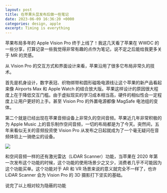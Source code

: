 ```yaml
---
layout: post
title: 在苹果头显发布后做一些笔记
date: 2023-06-09 16:36:20 +0000
categories: design, apple
excerpt: Timing is everything
---
```


苹果布局多年的 Apple Vision Pro 终于上线了！我这几天看了苹果在 WWDC 的一些分享，打算记录一些我觉得非常有趣的点作为笔记，说不定之后能给我更多关于 MR 的灵感。

从 Vision Pro 的交互方式和界面设计来看，苹果沿用了很多它布局非常久的技术。

首先是机身设计，数字表冠、织物绑带和圆形磁吸电源线让这个苹果的新产品看起来像 Airports Max 和 Apple Watch 的结合放大版。苹果这样设计的原因很大程度上在于降低交互门槛。由于虚拟现实的学习成本相当高，硬件的相似性会一定程度上让用户更好的上手。甚至 Vision Pro 的外置电源都像 MagSafe 电池组的变体。

第二个就是已经出现在苹果音频设备上非常久的空间音频。苹果近几年非常积极的为 Apple Music 上的音乐制作空间音频，一切的布局都是为了今天。突然间，五年来看似无关的音频投资使 Vision Pro 从发布之日起就成为了一个毫无疑问在音频体验上一骑绝尘的设备。

![](https://s2.loli.net/2023/06/09/olzqDxCnif2mM8U.png)

和空间音频一样的还有激光雷达（LiDAR Scanner）功能，当苹果在 2020 年第一次发布这个功能的时候，这个功能的使用场景少之又少，消费者几乎不可能因为这个功能买单。这个功能对于 AR 和 VR 场景来说的意义就完全不一样了，也许 LiDAR Scanner 会为 Vision Pro 的 3D 摄影打下坚实的基础。

说完了以上相对较为隐蔽的功能